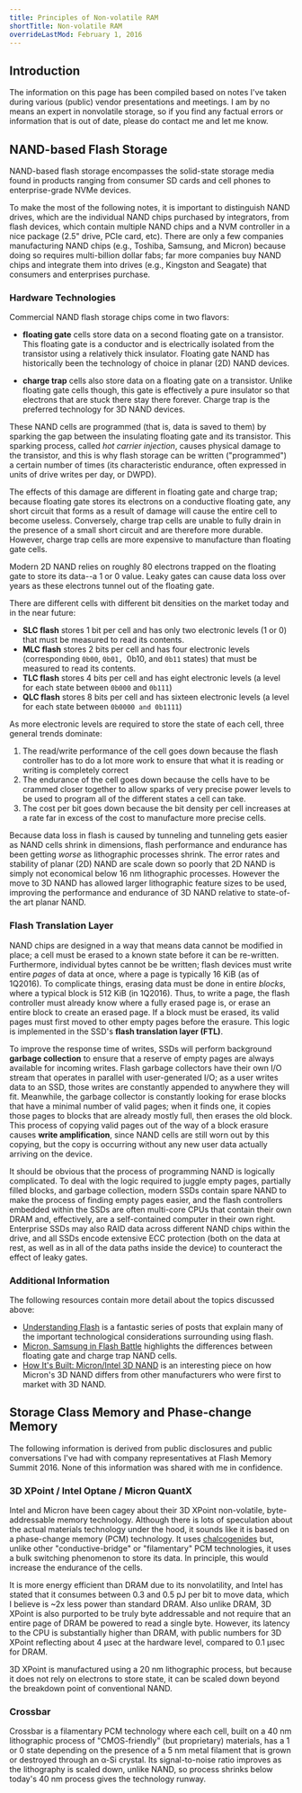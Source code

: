 ```yaml
---
title: Principles of Non-volatile RAM
shortTitle: Non-volatile RAM
overrideLastMod: February 1, 2016
---
```


## Introduction

The information on this page has been compiled based on notes I've taken during
various (public) vendor presentations and meetings.  I am by no means an expert
in nonvolatile storage, so if you find any factual errors or information that
is out of date, please do contact me and let me know.

## NAND-based Flash Storage

NAND-based flash storage encompasses the solid-state storage media found in
products ranging from consumer SD cards and cell phones to enterprise-grade
NVMe devices.

To make the most of the following notes, it is important to distinguish NAND
drives, which are the individual NAND chips purchased by integrators, from
flash devices, which contain multiple NAND chips and a NVM controller in a nice
package (2.5" drive, PCIe card, etc).  There are only a few companies
manufacturing NAND chips (e.g., Toshiba, Samsung, and Micron) because
doing so requires multi-billion dollar fabs; far more companies buy NAND chips
and integrate them into drives (e.g., Kingston and Seagate) that consumers and
enterprises purchase.

### Hardware Technologies

Commercial NAND flash storage chips come in two flavors:

- **floating gate** cells store data on a second floating gate on a
  transistor.  This floating gate is a conductor and is electrically isolated
  from the transistor using a relatively thick insulator.  Floating gate NAND
  has historically been the technology of choice in planar (2D) NAND devices.

- **charge trap** cells also store data on a floating gate on a transistor.
  Unlike floating gate cells though, this gate is effectively a pure insulator
  so that electrons that are stuck there stay there forever.  Charge trap is
  the preferred technology for 3D NAND devices.

These NAND cells are programmed (that is, data is saved to them) by sparking
the gap between the insulating floating gate and its transistor.  This
sparking process, called _hot carrier injection_, causes physical damage to
the transistor, and this is why flash storage can be written ("programmed") a
certain number of times (its characteristic endurance, often expressed in units
of drive writes per day, or DWPD).

The effects of this damage are different in floating gate and charge trap;
because floating gate stores its electrons on a conductive floating gate, any
short circuit that forms as a result of damage will cause the entire cell to
become useless.  Conversely, charge trap cells are unable to fully drain in
the presence of a small short circuit and are therefore more durable.  However,
charge trap cells are more expensive to manufacture than floating gate cells.

Modern 2D NAND relies on roughly 80 electrons trapped on the floating gate to
store its data--a 1 or 0 value.  Leaky gates can cause data loss over years as
these electrons tunnel out of the floating gate.

There are different cells with different bit densities on the market today and
in the near future:

- **SLC flash** stores 1 bit per cell and has only two electronic levels (1 or
  0) that must be measured to read its contents.
- **MLC flash** stores 2 bits per cell and has four electronic levels
  (corresponding `0b00`, `0b01, `0b10, and `0b11` states) that must be
  measured to read its contents.
- **TLC flash** stores 4 bits per cell and has eight electronic levels
  (a level for each state between `0b000` and `0b111`)
- **QLC flash** stores 8 bits per cell and has sixteen electronic levels
  (a level for each state between `0b0000 and 0b1111`)

As more electronic levels are required to store the state of each cell,
three general trends dominate:

1. The read/write performance of the cell goes down because the flash
   controller has to do a lot more work to ensure that what it is reading
   or writing is completely correct
2. The endurance of the cell goes down because the cells have to be
   crammed closer together to allow sparks of very precise power levels
   to be used to program all of the different states a cell can take.
3. The cost per bit goes down because the bit density per cell increases
   at a rate far in excess of the cost to manufacture more precise cells.

Because data loss in flash is caused by tunneling and tunneling gets easier as
NAND cells shrink in dimensions, flash performance and endurance has been
getting _worse_ as lithographic processes shrink.  The error rates and stability
of planar (2D) NAND are scale down so poorly that 2D NAND is simply not
economical below 16 nm lithographic processes.  However the move to 3D NAND
has allowed larger lithographic feature sizes to be used, improving the
performance and endurance of 3D NAND relative to state-of-the art planar NAND.

### Flash Translation Layer

NAND chips are designed in a way that means data cannot be modified in place; a
cell must be erased to a known state before it can be re-written.  Furthermore,
individual bytes cannot be be written; flash devices must write entire _pages_
of data at once, where a page is typically 16 KiB (as of 1Q2016).  To
complicate things, erasing data must be done in entire _blocks_, where a typical
block is 512 KiB (in 1Q2016).  Thus, to write a page, the flash controller must
already know where a fully erased page is, or erase an entire block to create an
erased page.  If a block must be erased, its valid pages must first moved to
other empty pages before the erasure.  This logic is implemented in the SSD's
**flash translation layer (FTL)**.

To improve the response time of writes, SSDs will perform background **garbage
collection** to ensure that a reserve of empty pages are always available for
incoming writes.  Flash garbage collectors have their own I/O stream that
operates in parallel with user-generated I/O; as a user writes data to an SSD,
those writes are constantly appended to anywhere they will fit.  Meanwhile, the
garbage collector is constantly looking for erase blocks that have a minimal
number of valid pages; when it finds one, it copies those pages to blocks that
are already mostly full, then erases the old block.  This process of copying
valid pages out of the way of a block erasure causes **write amplification**,
since NAND cells are still worn out by this copying, but the copy is occurring
without any new user data actually arriving on the device.

It should be obvious that the process of programming NAND is logically
complicated.  To deal with the logic required to juggle empty pages, partially
filled blocks, and garbage collection, modern SSDs contain spare NAND to make
the process of finding empty pages easier, and the flash controllers embedded
within the SSDs are often multi-core CPUs that contain their own DRAM and,
effectively, are a self-contained computer in their own right.  Enterprise SSDs
may also RAID data across different NAND chips within the drive, and all SSDs
encode extensive ECC protection (both on the data at rest, as well as in all
of the data paths inside the device) to counteract the effect of leaky gates.

### Additional Information

The following resources contain more detail about the topics discussed above:

* [Understanding Flash][flashdba tutorial series] is a fantastic series of posts
  that explain many of the important technological considerations surrounding
  using flash.
* [Micron, Samsung in Flash Battle][eetimes micron samsung article] highlights
  the differences between floating gate and charge trap NAND cells.
* [How It's Built: Micron/Intel 3D NAND][micron 3d nand] is an interesting piece
  on how Micron's 3D NAND differs from other manufacturers who were first to
  market with 3D NAND.

## Storage Class Memory and Phase-change Memory

The following information is derived from public disclosures and public
conversations I've had with company representatives at Flash Memory Summit 2016.
None of this information was shared with me in confidence.

### 3D XPoint / Intel Optane / Micron QuantX

Intel and Micron have been cagey about their 3D XPoint non-volatile,
byte-addressable memory technology.  Although there is lots of speculation about
the actual materials technology under the hood, it sounds like it is based on
a phase-change memory (PCM) technology.  It uses [chalcogenides][3dxpoint uses chalcogenides]
but, unlike other "conductive-bridge" or "filamentary" PCM technologies, it uses
a bulk switching phenomenon to store its data.  In principle, this would
increase the endurance of the cells.

It is more energy efficient than DRAM due to its nonvolatility, and Intel has
stated that it consumes between 0.3 and 0.5 pJ per bit to move data, which I
believe is ~2x less power than standard DRAM.  Also unlike DRAM, 3D XPoint is
also purported to be truly byte addressable and not require that an entire page
of DRAM be powered to read a single byte.  However, its latency to the CPU is
substantially higher than DRAM, with public numbers for 3D XPoint reflecting
about 4 &mu;sec at the hardware level, compared to 0.1 &mu;sec for DRAM.

3D XPoint is manufactured using a 20 nm lithographic process, but because it
does not rely on electrons to store state, it can be scaled down beyond the
breakdown point of conventional NAND.

### Crossbar

Crossbar is a filamentary PCM technology where each cell, built on a 40 nm
lithographic process of "CMOS-friendly" (but proprietary) materials, has a 1
or 0 state depending on the presence of a 5 nm metal filament that is grown
or destroyed through an &alpha;-Si crystal.  Its signal-to-noise ratio improves
as the lithography is scaled down, unlike NAND, so process shrinks below today's
40 nm process gives the technology runway.

[flashdba tutorial series]: https://flashdba.com/category/storage-for-dbas/understanding-flash/
[eetimes micron samsung article]: http://www.eetimes.com/document.asp?doc_id=1328874
[micron 3d nand]: http://www.eejournal.com/archives/articles/20160201-micron/
[3dxpoint uses chalcogenides]: http://www.eetimes.com/document.asp?doc_id=1328682
